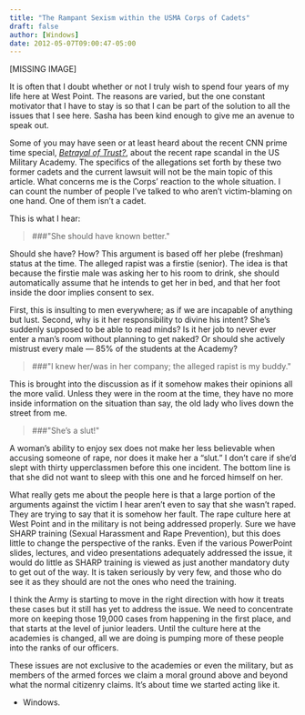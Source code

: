 ```yaml
---
title: "The Rampant Sexism within the USMA Corps of Cadets"
draft: false
author: [Windows]
date: 2012-05-07T09:00:47-05:00
---
```


[MISSING IMAGE]

It is often that I doubt whether or not I truly wish to spend four years of my life here at West Point. The reasons are varied, but the one constant motivator that I have to stay is so that I can be part of the solution to all the issues that I see here. Sasha has been kind enough to give me an avenue to speak out.

Some of you may have seen or at least heard about the recent CNN prime time special, [_Betrayal of Trust?_](http://www.cnn.com/2012/04/22/justice/miltary-academy-lawsuit/index.html), about the recent rape scandal in the US Military Academy. The specifics of the allegations set forth by these two former cadets and the current lawsuit will not be the main topic of this article. What concerns me is the Corps’ reaction to the whole situation. I can count the number of people I’ve talked to who aren’t victim-blaming on one hand. One of them isn’t a cadet.

This is what I hear:
>###"She should have known better."

Should she have? How? This argument is based off her plebe (freshman) status at the time. The alleged rapist was a firstie (senior). The idea is that because the firstie male was asking her to his room to drink, she should automatically assume that he intends to get her in bed, and that her foot inside the door implies consent to sex.

First, this is insulting to men everywhere; as if we are incapable of anything but lust. Second, why is it her responsibility to divine his intent? She’s suddenly supposed to be able to read minds? Is it her job to never ever enter a man’s room without planning to get naked? Or should she actively mistrust every male — 85% of the students at the Academy?

>###"I knew her/was in her company; the alleged rapist is my buddy."

This is brought into the discussion as if it somehow makes their opinions all the more valid. Unless they were in the room at the time, they have no more inside information on the situation than say, the old lady who lives down the street from me.

>###"She’s a slut!"

A woman’s ability to enjoy sex does not make her less believable when accusing someone of rape, nor does it make her a “slut.” I don’t care if she’d slept with thirty upperclassmen before this one incident. The bottom line is that she did not want to sleep with this one and he forced himself on her.

What really gets me about the people here is that a large portion of the arguments against the victim I hear aren’t even to say that she wasn’t raped. They are trying to say that it is somehow her fault. The rape culture here at West Point and in the military is not being addressed properly. Sure we have SHARP training (Sexual Harassment and Rape Prevention), but this does little to change the perspective of the ranks. Even if the various PowerPoint slides, lectures, and video presentations adequately addressed the issue, it would do little as SHARP training is viewed as just another mandatory duty to get out of the way. It is taken seriously by very few, and those who do see it as they should are not the ones who need the training.

I think the Army is starting to move in the right direction with how it treats these cases but it still has yet to address the issue. We need to concentrate more on keeping those 19,000 cases from happening in the first place, and that starts at the level of junior leaders. Until the culture here at the academies is changed, all we are doing is pumping more of these people into the ranks of our officers.

These issues are not exclusive to the academies or even the military, but as members of the armed forces we claim a moral ground above and beyond what the normal citizenry claims. It’s about time we started acting like it.
- Windows.
